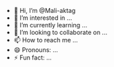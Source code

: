 - 👋 Hi, I’m @Mali-aktag
- 👀 I’m interested in ...
- 🌱 I’m currently learning ...
- 💞️ I’m looking to collaborate on ...
- 📫 How to reach me ...
- 😄 Pronouns: ...
- ⚡ Fun fact: ...

<!---
Mali-aktag/Mali-aktag is a ✨ special ✨ repository because its `README.md` (this file) appears on your GitHub profile.
You can click the Preview link to take a look at your changes.
--->
